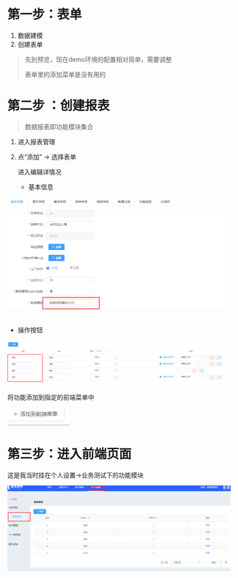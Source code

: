 #  第一步：表单

1. 数据建模 
2. 创建表单

> 先别预览，现在demo环境的配置相对简单，需要调整
>
> 表单里的添加菜单是没有用的

# 第二步 ：创建报表 

> 数据报表即功能模块集合

1. 进入报表管理

2. 点“添加” -> 选择表单

   进入编辑详情况

   - 基本信息

![image-20231017172413605](mvue.assets/image-20231017172413605.png)

- 操作按钮

![image-20231017172425850](mvue.assets/image-20231017172425850.png)

将功能添加到指定的前端菜单中

![image-20231017172433078](mvue.assets/image-20231017172433078.png)



# 第三步：进入前端页面

这是我当时挂在个人设置->业务测试下的功能模块 

![image-20231017172744560](mvue.assets/image-20231017172744560.png)

